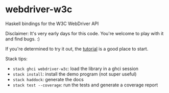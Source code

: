 # webdriver-w3c
Haskell bindings for the W3C WebDriver API

Disclaimer: It's very early days for this code. You're welcome to play with it and find bugs. :)

If you're determined to try it out, the [tutorial](https://github.com/nbloomf/webdriver-w3c/blob/master/doc/Main.md) is a good place to start.

Stack tips:

* `stack ghci webdriver-w3c`: load the library in a ghci session
* `stack install`: install the demo program (not super useful)
* `stack haddock`: generate the docs
* `stack test --coverage`: run the tests and generate a coverage report
